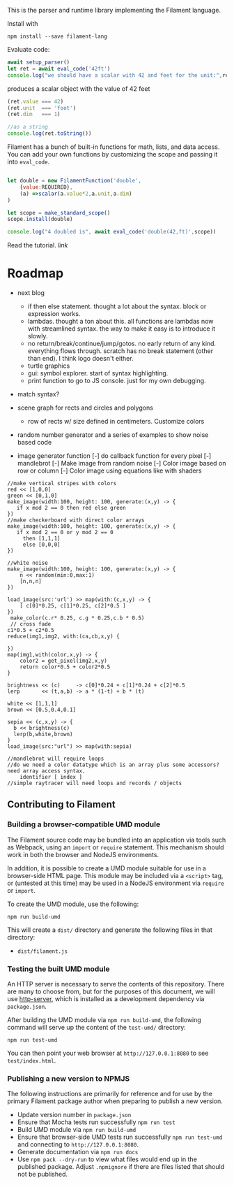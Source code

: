 This is the parser and runtime library implementing the Filament language.


Install with 

```shell
npm install --save filament-lang
```

Evaluate code:

```javascript
await setup_parser()
let ret = await eval_code('42ft')
console.log("we should have a scalar with 42 and feet for the unit:",ret)
```

produces a scalar object with the value of 42 feet

```javascript
(ret.value === 42)
(ret.unit  === 'foot')
(ret.dim   === 1)

//as a string
console.log(ret.toString())
```

Filament has a bunch of built-in functions for math, lists, and data access. You can add your own functions
by customizing the scope and passing it into `eval_code`.

```javascript

let double = new FilamentFunction('double',
    {value:REQUIRED},
    (a) =>scalar(a.value*2,a.unit,a.dim)
)

let scope = make_standard_scope()
scope.install(double)

console.log("4 doubled is", await eval_code('double(42,ft)',scope))
```

Read the tutorial. *link*


# Roadmap

* next blog
  * if then else statement. thought a lot about the syntax. block or expression works.
  * lambdas. thought a ton about this. all functions are lambdas now with streamlined syntax. the way to make it easy is to introduce it slowly.
  * no return/break/continue/jump/gotos. no early return of any kind. everything flows through. scratch has no break statement (other than end). I think logo doesn't either. 
  * turtle graphics
  * gui: symbol explorer. start of syntax highlighting.
  * print function to go to JS console. just for my own debugging.

* match syntax?
* scene graph for rects and circles and polygons
  * row of rects w/ size defined in centimeters. Customize colors
* random number generator and a series of examples to show noise based code
* image generator function
    [-] do callback function for every pixel
    [-] mandlebrot
    [-] Make image from random noise
    [-] Color image based on row or column
    [-] Color image using equations like with shaders
  


```filament
//make vertical stripes with colors
red << [1,0,0]
green << [0,1,0]
make_image(width:100, height: 100, generate:(x,y) -> {
   if x mod 2 == 0 then red else green
})
//make checkerboard with direct color arrays
make_image(width:100, height: 100, generate:(x,y) -> {
   if x mod 2 == 0 or y mod 2 == 0 
     then [1,1,1]
     else [0,0,0]
})

//white noise
make_image(width:100, height: 100, generate:(x,y) -> {
    n << random(min:0,max:1)
    [n,n,n]
})

load_image(src:'url') >> map(with:(c,x,y) -> {
    [ c[0]*0.25, c[1]*0.25, c[2]*0.5 ]
}) 
 make_color(c.r* 0.25, c.g * 0.25,c.b * 0.5)
 // cross fade
c1*0.5 + c2*0.5
reduce(img1,img2, with:(ca,cb,x,y) {
    
})
map(img1,with(color,x,y) -> {
    color2 = get_pixel(img2,x,y)
    return color*0.5 + color2*0.5
}

brightness << (c)     -> c[0]*0.24 + c[1]*0.24 + c[2]*0.5
lerp       << (t,a,b) -> a * (1-t) + b * (t)

white << [1,1,1]
brown << [0.5,0.4,0.1]

sepia << (c,x,y) -> {
  b << brightness(c)
  lerp(b,white,brown)
}
load_image(src:"url") >> map(with:sepia)  

//mandlebrot will require loops
//do we need a color datatype which is an array plus some accessors?
need array access syntax.  
    identifier [ index ]
//simple raytracer will need loops and records / objects    
```



## Contributing to Filament

### Building a browser-compatible UMD module

The Filament source code may be bundled into an application via tools such as Webpack, using an
`import` or `require` statement. This mechanism should work in both the browser and NodeJS
environments.

In addition, it is possible to create a UMD module suitable for use in a browser-side HTML page.
This module may be included via a `<script>` tag, or (untested at this time) may be used in a NodeJS
environment via `require` or `import`.

To create the UMD module, use the following:

```
npm run build-umd
```

This will create a `dist/` directory and generate the following files in that directory:

- `dist/filament.js`

### Testing the built UMD module

An HTTP server is necessary to serve the contents of this repository. There are many to choose 
from, but for the purposes of this document, we will use [http-server](https://github.com/http-party/http-server#readme), 
which is installed as a development dependency via `package.json`.

After building the UMD module via `npm run build-umd`, the following command will serve up the 
content of the `test-umd/` directory:

```
npm run test-umd
```

You can then point your web browser at `http://127.0.0.1:8080` to see `test/index.html`.


### Publishing a new version to NPMJS

The following instructions are primarily for reference and for use by the primary Filament package
author when preparing to publish a new version.

- Update version number in `package.json`
- Ensure that Mocha tests run successfully `npm run test`
- Build UMD module via `npm run build-umd`
- Ensure that browser-side UMD tests run successfully `npm run test-umd` and 
  connecting to `http://127.0.0.1:8080`.
- Generate documentation via `npm run docs`
- Use `npm pack --dry-run` to view what files would end up in the published package. 
  Adjust `.npmignore` if there are files listed that should not be published.



